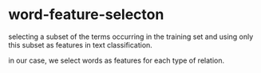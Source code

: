 # word-feature-selecton
selecting a subset of the terms occurring in the training set and using only this subset as features in text classification. 

in our case, we select words as features for each type of relation.

